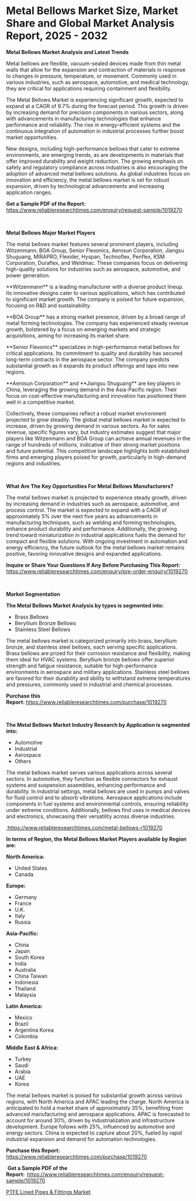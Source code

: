 <p><h1>Metal Bellows Market Size, Market Share and Global Market Analysis Report, 2025 - 2032</h1></p><p><strong>Metal Bellows Market Analysis and Latest Trends</strong></p>
<p><p>Metal bellows are flexible, vacuum-sealed devices made from thin metal walls that allow for the expansion and contraction of materials in response to changes in pressure, temperature, or movement. Commonly used in various industries, such as aerospace, automotive, and medical technology, they are critical for applications requiring containment and flexibility.</p><p>The Metal Bellows Market is experiencing significant growth, expected to expand at a CAGR of 9.7% during the forecast period. This growth is driven by increasing demand for precision components in various sectors, along with advancements in manufacturing technologies that enhance performance and reliability. The rise in energy-efficient systems and the continuous integration of automation in industrial processes further boost market opportunities. </p><p>New designs, including high-performance bellows that cater to extreme environments, are emerging trends, as are developments in materials that offer improved durability and weight reduction. The growing emphasis on safety and regulatory compliance across industries is also encouraging the adoption of advanced metal bellows solutions. As global industries focus on innovation and efficiency, the metal bellows market is set for robust expansion, driven by technological advancements and increasing application ranges.</p></p>
<p><strong>Get a Sample PDF of the Report:&nbsp;</strong> <a href="https://www.reliableresearchtimes.com/enquiry/request-sample/1019270?utm_campaign=2182&utm_medium=2&utm_source=Github&utm_content=ia&utm_term=31012025&utm_id=metal-bellows">https://www.reliableresearchtimes.com/enquiry/request-sample/1019270</a></p>
<p>&nbsp;</p>
<p><strong>Metal Bellows Major Market Players</strong></p>
<p><p>The metal bellows market features several prominent players, including Witzenmann, BOA Group, Senior Flexonics, Aerosun Corporation, Jiangsu Shuguang, MIRAPRO, Flexider, Hyspan, Technoflex, Penflex, KSM Corporation, Duraflex, and Weldmac. These companies focus on delivering high-quality solutions for industries such as aerospace, automotive, and power generation.</p><p>**Witzenmann** is a leading manufacturer with a diverse product lineup. Its innovative designs cater to various applications, which has contributed to significant market growth. The company is poised for future expansion, focusing on R&D and sustainability.</p><p>**BOA Group** has a strong market presence, driven by a broad range of metal forming technologies. The company has experienced steady revenue growth, bolstered by a focus on emerging markets and strategic acquisitions, aiming for increasing its market share.</p><p>**Senior Flexonics** specializes in high-performance metal bellows for critical applications. Its commitment to quality and durability has secured long-term contracts in the aerospace sector. The company predicts substantial growth as it expands its product offerings and taps into new regions.</p><p>**Aerosun Corporation** and **Jiangsu Shuguang** are key players in China, leveraging the growing demand in the Asia-Pacific region. Their focus on cost-effective manufacturing and innovation has positioned them well in a competitive market.</p><p>Collectively, these companies reflect a robust market environment projected to grow steadily. The global metal bellows market is expected to increase, driven by growing demand in various sectors. As for sales revenue, specific figures vary, but industry estimates suggest that major players like Witzenmann and BOA Group can achieve annual revenues in the range of hundreds of millions, indicative of their strong market positions and future potential. This competitive landscape highlights both established firms and emerging players poised for growth, particularly in high-demand regions and industries.</p></p>
<p>&nbsp;</p>
<p><strong>What Are The Key Opportunities For Metal Bellows Manufacturers?</strong></p>
<p><p>The metal bellows market is projected to experience steady growth, driven by increasing demand in industries such as aerospace, automotive, and process control. The market is expected to expand with a CAGR of approximately 5% over the next five years as advancements in manufacturing techniques, such as welding and forming technologies, enhance product durability and performance. Additionally, the growing trend toward miniaturization in industrial applications fuels the demand for compact and flexible solutions. With ongoing investment in automation and energy efficiency, the future outlook for the metal bellows market remains positive, favoring innovative designs and expanded applications.</p></p>
<p><strong>Inquire or Share Your Questions If Any Before Purchasing This Report:</strong> <a href="https://www.reliableresearchtimes.com/enquiry/pre-order-enquiry/1019270?utm_campaign=2182&utm_medium=2&utm_source=Github&utm_content=ia&utm_term=31012025&utm_id=metal-bellows">https://www.reliableresearchtimes.com/enquiry/pre-order-enquiry/1019270</a></p>
<p>&nbsp;</p>
<p><strong>Market Segmentation</strong></p>
<p><strong>The Metal Bellows Market Analysis by types is segmented into:</strong></p>
<p><ul><li>Brass Bellows</li><li>Beryllium Bronze Bellows</li><li>Stainless Steel Bellows</li></ul></p>
<p><p>The metal bellows market is categorized primarily into brass, beryllium bronze, and stainless steel bellows, each serving specific applications. Brass bellows are prized for their corrosion resistance and flexibility, making them ideal for HVAC systems. Beryllium bronze bellows offer superior strength and fatigue resistance, suitable for high-performance environments in aerospace and military applications. Stainless steel bellows are favored for their durability and ability to withstand extreme temperatures and pressures, commonly used in industrial and chemical processes.</p></p>
<p><strong>Purchase this Report:&nbsp;</strong><a href="https://www.reliableresearchtimes.com/purchase/1019270?utm_campaign=2182&utm_medium=2&utm_source=Github&utm_content=ia&utm_term=31012025&utm_id=metal-bellows">https://www.reliableresearchtimes.com/purchase/1019270</a></p>
<p>&nbsp;</p>
<p><strong>The Metal Bellows Market Industry Research by Application is segmented into:</strong></p>
<p><ul><li>Automotive</li><li>Industrial</li><li>Aerospace</li><li>Others</li></ul></p>
<p><p>The metal bellows market serves various applications across several sectors. In automotive, they function as flexible connectors for exhaust systems and suspension assemblies, enhancing performance and durability. In industrial settings, metal bellows are used in pumps and valves for fluid control and to absorb vibrations. Aerospace applications include components in fuel systems and environmental controls, ensuring reliability under extreme conditions. Additionally, bellows find uses in medical devices and electronics, showcasing their versatility across diverse industries.</p></p>
<p><a href="https://www.reliableresearchtimes.com/metal-bellows-r1019270?utm_campaign=2182&utm_medium=2&utm_source=Github&utm_content=ia&utm_term=31012025&utm_id=metal-bellows">&nbsp;https://www.reliableresearchtimes.com/metal-bellows-r1019270</a></p>
<p><strong>In terms of Region, the Metal Bellows Market Players available by Region are:</strong></p>
<p>
    <p> <strong> North America: </strong>
        <ul>
            <li>United States</li>
            <li>Canada</li>
        </ul>
        </p> 
    <p> <strong> Europe: </strong>
        <ul>
            <li>Germany</li>
            <li>France</li>
            <li>U.K.</li>
            <li>Italy</li>
            <li>Russia</li>
        </ul>
        </p> 
    <p> <strong> Asia-Pacific: </strong>
        <ul>
            <li>China</li>
            <li>Japan</li>
            <li>South Korea</li>
            <li>India</li>
            <li>Australia</li>
            <li>China Taiwan</li>
            <li>Indonesia</li>
            <li>Thailand</li>
            <li>Malaysia</li>
        </ul>
        </p> 
    <p> <strong> Latin America: </strong>
        <ul>
            <li>Mexico</li>
            <li>Brazil</li>
            <li>Argentina Korea</li>
            <li>Colombia</li>
        </ul>
        </p> 
    <p> <strong> Middle East & Africa: </strong>
        <ul>
            <li>Turkey</li>
            <li>Saudi</li>
            <li>Arabia</li>
            <li>UAE</li>
            <li>Korea</li>
        </ul>
    </p>
    </p>
<p><p>The metal bellows market is poised for substantial growth across various regions, with North America and APAC leading the charge. North America is anticipated to hold a market share of approximately 35%, benefiting from advanced manufacturing and aerospace applications. APAC is forecasted to account for around 30%, driven by industrialization and infrastructure development. Europe follows with 25%, influenced by automotive and energy sectors. China is expected to capture about 20%, fueled by rapid industrial expansion and demand for automation technologies.</p></p>
<p><strong>Purchase this Report: </strong><a href="https://www.reliableresearchtimes.com/purchase/1019270?utm_campaign=2182&utm_medium=2&utm_source=Github&utm_content=ia&utm_term=31012025&utm_id=metal-bellows">https://www.reliableresearchtimes.com/purchase/1019270</a></p>
<p>&nbsp;<strong>Get a Sample PDF of the Report:&nbsp;&nbsp;</strong><a href="https://www.reliableresearchtimes.com/enquiry/request-sample/1019270?utm_campaign=2182&utm_medium=2&utm_source=Github&utm_content=ia&utm_term=31012025&utm_id=metal-bellows">https://www.reliableresearchtimes.com/enquiry/request-sample/1019270</a></p>
<p><strong></strong></p>
<p><p><a href="https://github.com/tona7vba/Market-Research-Report-List-1/blob/main/ptfe-lined-pipes-fittings-market.md?utm_campaign=2182&utm_medium=2&utm_source=Github&utm_content=ia&utm_term=31012025&utm_id=metal-bellows">PTFE Lined Pipes & Fittings Market</a></p></p>